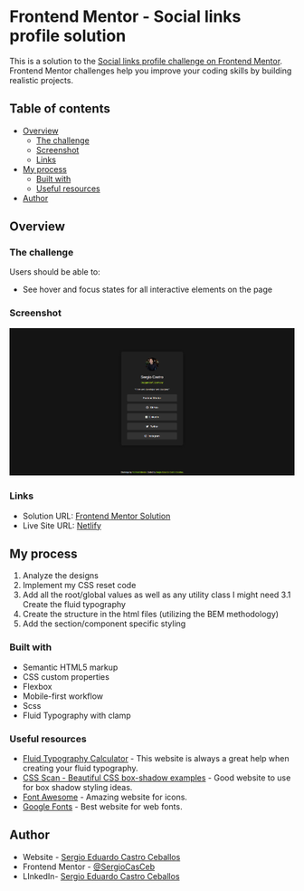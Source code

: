 # Frontend Mentor - Social links profile solution

This is a solution to the [Social links profile challenge on Frontend Mentor](https://www.frontendmentor.io/challenges/social-links-profile-UG32l9m6dQ). Frontend Mentor challenges help you improve your coding skills by building realistic projects.

## Table of contents

- [Overview](#overview)
  - [The challenge](#the-challenge)
  - [Screenshot](#screenshot)
  - [Links](#links)
- [My process](#my-process)
  - [Built with](#built-with)
  - [Useful resources](#useful-resources)
- [Author](#author)

## Overview

### The challenge

Users should be able to:

- See hover and focus states for all interactive elements on the page

### Screenshot

![Solution screenshot](./assets/images/solution-screenshot.png)

### Links

- Solution URL: [Frontend Mentor Solution](https://www.frontendmentor.io/solutions/responsive-social-media-sharing-component-with-scss-I-xhUbZNj7)
- Live Site URL: [Netlify](https://fm-social-links-challenge-sergio.netlify.app/)

## My process

1. Analyze the designs
2. Implement my CSS reset code
3. Add all the root/global values as well as any utility class I might need
  3.1 Create the fluid typography
4. Create the structure in the html files (utilizing the BEM methodology)
5. Add the section/component specific styling

### Built with

- Semantic HTML5 markup
- CSS custom properties
- Flexbox
- Mobile-first workflow
- Scss
- Fluid Typography with clamp

### Useful resources

- [Fluid Typography Calculator](https://royalfig.github.io/fluid-typography-calculator/) - This website is always a great help when creating your fluid typography.
- [CSS Scan - Beautiful CSS box-shadow examples](https://getcssscan.com/css-box-shadow-examples) - Good website to use for box shadow styling ideas.
- [Font Awesome](https://fontawesome.com/) - Amazing website for icons.
- [Google Fonts](https://fonts.google.com/) - Best website for web fonts.

## Author

- Website - [Sergio Eduardo Castro Ceballos](https://sergiocas.com/)
- Frontend Mentor - [@SergioCasCeb](https://www.frontendmentor.io/profile/SergioCasCeb)
- LInkedIn- [Sergio Eduardo Castro Ceballos](www.linkedin.com/in/sergio-eduardo-castro-ceballos)
